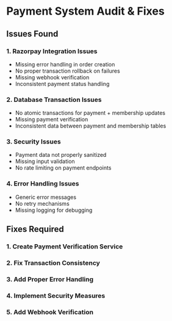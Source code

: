 # Payment System Audit & Fixes

## Issues Found

### 1. **Razorpay Integration Issues**
- Missing error handling in order creation
- No proper transaction rollback on failures
- Missing webhook verification
- Inconsistent payment status handling

### 2. **Database Transaction Issues**
- No atomic transactions for payment + membership updates
- Missing payment verification
- Inconsistent data between payment and membership tables

### 3. **Security Issues**
- Payment data not properly sanitized
- Missing input validation
- No rate limiting on payment endpoints

### 4. **Error Handling Issues**
- Generic error messages
- No retry mechanisms
- Missing logging for debugging

## Fixes Required

### 1. **Create Payment Verification Service**
### 2. **Fix Transaction Consistency**
### 3. **Add Proper Error Handling**
### 4. **Implement Security Measures**
### 5. **Add Webhook Verification**
